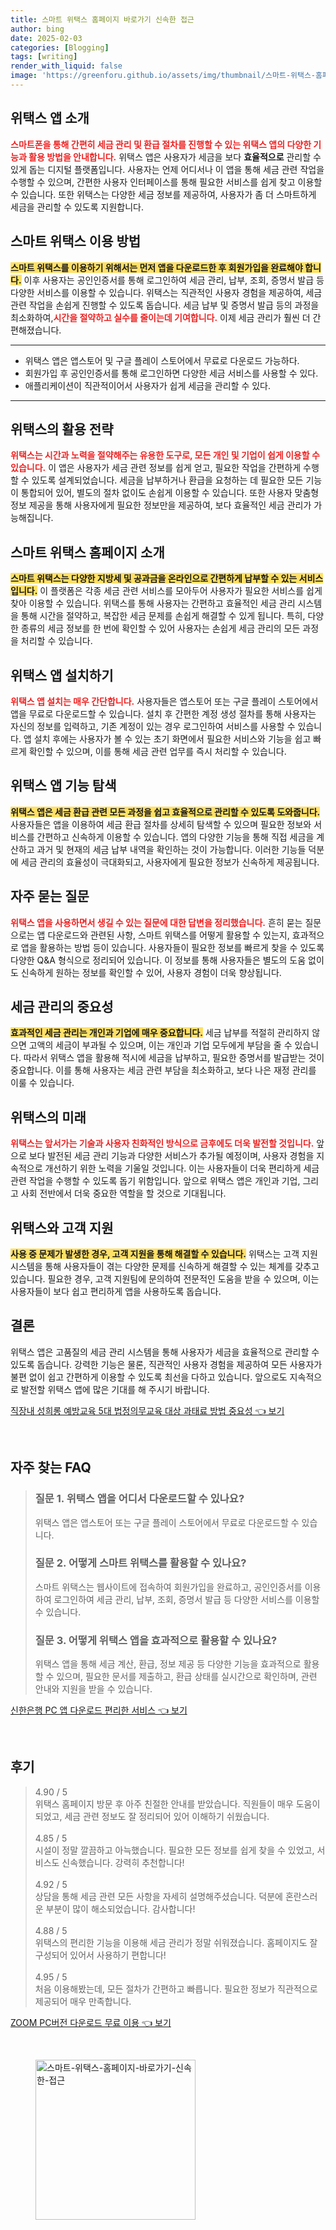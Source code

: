 ```yaml
---
title: 스마트 위택스 홈페이지 바로가기 신속한 접근
author: bing
date: 2025-02-03
categories: [Blogging]
tags: [writing]
render_with_liquid: false
image: 'https://greenforu.github.io/assets/img/thumbnail/스마트-위택스-홈페이지-바로가기-신속한-접근.webp'
---
```



<h2 id='위택스 앱 소개'>위택스 앱 소개</h2>

<p><b><span style="color: #ee2323;">스마트폰을 통해 간편히 세금 관리 및 환급 절차를 진행할 수 있는 위택스 앱의 다양한 기능과 활용 방법을 안내합니다.</span></b> 위택스 앱은 사용자가 세금을 보다 <b>효율적으로</b> 관리할 수 있게 돕는 디지털 플랫폼입니다. 사용자는 언제 어디서나 이 앱을 통해 세금 관련 작업을 수행할 수 있으며, 간편한 사용자 인터페이스를 통해 필요한 서비스를 쉽게 찾고 이용할 수 있습니다. 또한 위택스는 다양한 세금 정보를 제공하여, 사용자가 좀 더 스마트하게 세금을 관리할 수 있도록 지원합니다.</p>

<h2 id='스마트 위택스 이용 방법'>스마트 위택스 이용 방법</h2>

<p><b><span style="background-color: #ffe066;">스마트 위택스를 이용하기 위해서는 먼저 앱을 다운로드한 후 회원가입을 완료해야 합니다.</span></b> 이후 사용자는 공인인증서를 통해 로그인하여 세금 관리, 납부, 조회, 증명서 발급 등 다양한 서비스를 이용할 수 있습니다. 위택스는 직관적인 사용자 경험을 제공하여, 세금 관련 작업을 손쉽게 진행할 수 있도록 돕습니다. 세금 납부 및 증명서 발급 등의 과정을 최소화하여,<b><span style="color: #ee2323;">시간을 절약하고 실수를 줄이는데 기여합니다.</span></b> 이제 세금 관리가 훨씬 더 간편해졌습니다.</p>

<hr />

<ul>
    <li>위택스 앱은 앱스토어 및 구글 플레이 스토어에서 무료로 다운로드 가능하다.</li>
    <li>회원가입 후 공인인증서를 통해 로그인하면 다양한 세금 서비스를 사용할 수 있다.</li>
    <li>애플리케이션이 직관적이어서 사용자가 쉽게 세금을 관리할 수 있다.</li>
</ul>

<hr />

<h2 id='위택스의 활용 전략'>위택스의 활용 전략</h2>

<p><b><span style="color: #ee2323;">위택스는 시간과 노력을 절약해주는 유용한 도구로, 모든 개인 및 기업이 쉽게 이용할 수 있습니다.</span></b> 이 앱은 사용자가 세금 관련 정보를 쉽게 얻고, 필요한 작업을 간편하게 수행할 수 있도록 설계되었습니다. 세금을 납부하거나 환급을 요청하는 데 필요한 모든 기능이 통합되어 있어, 별도의 절차 없이도 손쉽게 이용할 수 있습니다. 또한 사용자 맞춤형 정보 제공을 통해 사용자에게 필요한 정보만을 제공하여, 보다 효율적인 세금 관리가 가능해집니다.</p>

<h2 id='스마트 위택스 홈페이지 소개'>스마트 위택스 홈페이지 소개</h2>

<p><b><span style="background-color: #ffe066;">스마트 위택스는 다양한 지방세 및 공과금을 온라인으로 간편하게 납부할 수 있는 서비스입니다.</span></b> 이 플랫폼은 각종 세금 관련 서비스를 모아두어 사용자가 필요한 서비스를 쉽게 찾아 이용할 수 있습니다. 위택스를 통해 사용자는 간편하고 효율적인 세금 관리 시스템을 통해 시간을 절약하고, 복잡한 세금 문제를 손쉽게 해결할 수 있게 됩니다. 특히, 다양한 종류의 세금 정보를 한 번에 확인할 수 있어 사용자는 손쉽게 세금 관리의 모든 과정을 처리할 수 있습니다.</p>

<h2 id='위택스 앱 설치하기'>위택스 앱 설치하기</h2>

<p><b><span style="color: #ee2323;">위택스 앱 설치는 매우 간단합니다.</span></b> 사용자들은 앱스토어 또는 구글 플레이 스토어에서 앱을 무료로 다운로드할 수 있습니다. 설치 후 간편한 계정 생성 절차를 통해 사용자는 자신의 정보를 입력하고, 기존 계정이 있는 경우 로그인하여 서비스를 사용할 수 있습니다. 앱 설치 후에는 사용자가 볼 수 있는 초기 화면에서 필요한 서비스와 기능을 쉽고 빠르게 확인할 수 있으며, 이를 통해 세금 관련 업무를 즉시 처리할 수 있습니다.</p>

<h2 id='위택스 앱 기능 탐색'>위택스 앱 기능 탐색</h2>

<p><b><span style="background-color: #ffe066;">위택스 앱은 세금 환급 관련 모든 과정을 쉽고 효율적으로 관리할 수 있도록 도와줍니다.</span></b> 사용자들은 앱을 이용하여 세금 환급 절차를 상세히 탐색할 수 있으며 필요한 정보와 서비스를 간편하고 신속하게 이용할 수 있습니다. 앱의 다양한 기능을 통해 직접 세금을 계산하고 과거 및 현재의 세금 납부 내역을 확인하는 것이 가능합니다. 이러한 기능들 덕분에 세금 관리의 효율성이 극대화되고, 사용자에게 필요한 정보가 신속하게 제공됩니다.</p>

<h2 id='자주 묻는 질문'>자주 묻는 질문</h2>

<p><b><span style="color: #ee2323;">위택스 앱을 사용하면서 생길 수 있는 질문에 대한 답변을 정리했습니다.</span></b> 흔히 묻는 질문으로는 앱 다운로드와 관련된 사항, 스마트 위택스를 어떻게 활용할 수 있는지, 효과적으로 앱을 활용하는 방법 등이 있습니다. 사용자들이 필요한 정보를 빠르게 찾을 수 있도록 다양한 Q&A 형식으로 정리되어 있습니다. 이 정보를 통해 사용자들은 별도의 도움 없이도 신속하게 원하는 정보를 확인할 수 있어, 사용자 경험이 더욱 향상됩니다.</p>

<h2 id='세금 관리의 중요성'>세금 관리의 중요성</h2>

<p><b><span style="background-color: #ffe066;">효과적인 세금 관리는 개인과 기업에 매우 중요합니다.</span></b> 세금 납부를 적절히 관리하지 않으면 고액의 세금이 부과될 수 있으며, 이는 개인과 기업 모두에게 부담을 줄 수 있습니다. 따라서 위택스 앱을 활용해 적시에 세금을 납부하고, 필요한 증명서를 발급받는 것이 중요합니다. 이를 통해 사용자는 세금 관련 부담을 최소화하고, 보다 나은 재정 관리를 이룰 수 있습니다.</p>

<h2 id='위택스의 미래'>위택스의 미래</h2>

<p><b><span style="color: #ee2323;">위택스는 앞서가는 기술과 사용자 친화적인 방식으로 금후에도 더욱 발전할 것입니다.</span></b> 앞으로 보다 발전된 세금 관리 기능과 다양한 서비스가 추가될 예정이며, 사용자 경험을 지속적으로 개선하기 위한 노력을 기울일 것입니다. 이는 사용자들이 더욱 편리하게 세금 관련 작업을 수행할 수 있도록 돕기 위함입니다. 앞으로 위택스 앱은 개인과 기업, 그리고 사회 전반에서 더욱 중요한 역할을 할 것으로 기대됩니다.</p>

<h2 id='위택스와 고객 지원'>위택스와 고객 지원</h2>

<p><b><span style="background-color: #ffe066;">사용 중 문제가 발생한 경우, 고객 지원을 통해 해결할 수 있습니다.</span></b> 위택스는 고객 지원 시스템을 통해 사용자들이 겪는 다양한 문제를 신속하게 해결할 수 있는 체계를 갖추고 있습니다. 필요한 경우, 고객 지원팀에 문의하여 전문적인 도움을 받을 수 있으며, 이는 사용자들이 보다 쉽고 편리하게 앱을 사용하도록 돕습니다.</p>

<h2 id='결론'>결론</h2>

<p>위택스 앱은 고품질의 세금 관리 시스템을 통해 사용자가 세금을 효율적으로 관리할 수 있도록 돕습니다. 강력한 기능은 물론, 직관적인 사용자 경험을 제공하여 모든 사용자가 불편 없이 쉽고 간편하게 이용할 수 있도록 최선을 다하고 있습니다. 앞으로도 지속적으로 발전할 위택스 앱에 많은 기대를 해 주시기 바랍니다.</p>


<p><a class="click-button" title="직장내 성희롱 예방교육 5대 법정의무교육 대상 과태료 방법 중요성" href="https://greenforu.github.io/posts/%EC%A7%81%EC%9E%A5%EB%82%B4-%EC%84%B1%ED%9D%AC%EB%A1%B1-%EC%98%88%EB%B0%A9%EA%B5%90%EC%9C%A1-5%EB%8C%80-%EB%B2%95%EC%A0%95%EC%9D%98%EB%AC%B4%EA%B5%90%EC%9C%A1-%EB%8C%80%EC%83%81-%EA%B3%BC%ED%83%9C%EB%A3%8C-%EB%B0%A9%EB%B2%95-%EC%A4%91%EC%9A%94%EC%84%B1/" rel="dofollow">직장내 성희롱 예방교육 5대 법정의무교육 대상 과태료 방법 중요성 👈 보기</a></p><br>
<h2 id='자주_찾는_FAQ'>자주 찾는 FAQ</h2>
<div itemscope="" itemtype="https://schema.org/FAQPage"> 
<blockquote> 
<div itemscope="" itemprop="mainEntity" itemtype="https://schema.org/Question"> 
<h3 itemprop="name">질문 1. 위택스 앱을 어디서 다운로드할 수 있나요?</h3> 
<div itemscope="" itemprop="acceptedAnswer" itemtype="https://schema.org/Answer"> 
<span itemprop="text"> 
<p>위택스 앱은 앱스토어 또는 구글 플레이 스토어에서 무료로 다운로드할 수 있습니다.</p> 
</span> 
</div> 
</div> 
<div itemscope="" itemprop="mainEntity" itemtype="https://schema.org/Question"> 
<h3 itemprop="name">질문 2. 어떻게 스마트 위택스를 활용할 수 있나요?</h3> 
<div itemscope="" itemprop="acceptedAnswer" itemtype="https://schema.org/Answer"> 
<span itemprop="text"> 
<p>스마트 위택스는 웹사이트에 접속하여 회원가입을 완료하고, 공인인증서를 이용하여 로그인하여 세금 관리, 납부, 조회, 증명서 발급 등 다양한 서비스를 이용할 수 있습니다.</p> 
</span> 
</div> 
</div> 
<div itemscope="" itemprop="mainEntity" itemtype="https://schema.org/Question"> 
<h3 itemprop="name">질문 3. 어떻게 위택스 앱을 효과적으로 활용할 수 있나요?</h3> 
<div itemscope="" itemprop="acceptedAnswer" itemtype="https://schema.org/Answer"> 
<span itemprop="text"> 
<p>위택스 앱을 통해 세금 계산, 환급, 정보 제공 등 다양한 기능을 효과적으로 활용할 수 있으며, 필요한 문서를 제출하고, 환급 상태를 실시간으로 확인하며, 관련 안내와 지원을 받을 수 있습니다.</p> 
</span> 
</div> 
</div> 
</blockquote> 
</div>
<p><a class="click-button" title="신한은행 PC 앱 다운로드 편리한 서비스" href="https://greenforu.github.io/posts/%EC%8B%A0%ED%95%9C%EC%9D%80%ED%96%89-PC-%EC%95%B1-%EB%8B%A4%EC%9A%B4%EB%A1%9C%EB%93%9C-%ED%8E%B8%EB%A6%AC%ED%95%9C-%EC%84%9C%EB%B9%84%EC%8A%A4/" rel="dofollow">신한은행 PC 앱 다운로드 편리한 서비스 👈 보기</a></p><br>
<h2 id='후기'>후기</h2>
<div itemscope itemtype="https://schema.org/Product">
  <blockquote>
  <div itemprop="review" itemscope itemtype="https://schema.org/Review">
      <div itemprop="reviewRating" itemscope itemtype="https://schema.org/Rating"> <span itemprop="ratingValue">4.90</span> / <span itemprop="bestRating">5</span> </div>
      <span itemprop="reviewBody">위택스 홈페이지 방문 후 아주 친절한 안내를 받았습니다. 직원들이 매우 도움이 되었고, 세금 관련 정보도 잘 정리되어 있어 이해하기 쉬웠습니다.</span>
  </div>
  <br>
  <div itemprop="review" itemscope itemtype="https://schema.org/Review">
      <div itemprop="reviewRating" itemscope itemtype="https://schema.org/Rating"> <span itemprop="ratingValue">4.85</span> / <span itemprop="bestRating">5</span> </div>
      <span itemprop="reviewBody">시설이 정말 깔끔하고 아늑했습니다. 필요한 모든 정보를 쉽게 찾을 수 있었고, 서비스도 신속했습니다. 강력히 추천합니다!</span>
  </div>
  <br>
  <div itemprop="review" itemscope itemtype="https://schema.org/Review">
      <div itemprop="reviewRating" itemscope itemtype="https://schema.org/Rating"> <span itemprop="ratingValue">4.92</span> / <span itemprop="bestRating">5</span> </div>
      <span itemprop="reviewBody">상담을 통해 세금 관련 모든 사항을 자세히 설명해주셨습니다. 덕분에 혼란스러운 부분이 많이 해소되었습니다. 감사합니다!</span>
  </div>
  <br>
  <div itemprop="review" itemscope itemtype="https://schema.org/Review">
      <div itemprop="reviewRating" itemscope itemtype="https://schema.org/Rating"> <span itemprop="ratingValue">4.88</span> / <span itemprop="bestRating">5</span> </div>
      <span itemprop="reviewBody">위택스의 편리한 기능을 이용해 세금 관리가 정말 쉬워졌습니다. 홈페이지도 잘 구성되어 있어서 사용하기 편합니다!</span>
  </div>
  <br>
  <div itemprop="review" itemscope itemtype="https://schema.org/Review">
      <div itemprop="reviewRating" itemscope itemtype="https://schema.org/Rating"> <span itemprop="ratingValue">4.95</span> / <span itemprop="bestRating">5</span> </div>
      <span itemprop="reviewBody">처음 이용해봤는데, 모든 절차가 간편하고 빠릅니다. 필요한 정보가 직관적으로 제공되어 매우 만족합니다.</span>
  </div>
  </blockquote>
</div>
<p><a class="click-button" title="ZOOM PC버전 다운로드 무료 이용" href="https://greenforu.github.io/posts/ZOOM-PC%EB%B2%84%EC%A0%84-%EB%8B%A4%EC%9A%B4%EB%A1%9C%EB%93%9C-%EB%AC%B4%EB%A3%8C-%EC%9D%B4%EC%9A%A9/" rel="dofollow">ZOOM PC버전 다운로드 무료 이용 👈 보기</a></p><br>
<figure class="image"><img src="https://greenforu.github.io/assets/img/thumbnail/스마트-위택스-홈페이지-바로가기-신속한-접근.webp" alt="스마트-위택스-홈페이지-바로가기-신속한-접근" width="256" height="256"></figure>